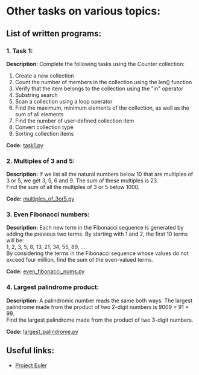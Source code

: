# Other tasks on various topics:
## List of written programs:
### 1. Task 1:
**Description:** Complete the following tasks using the Counter collection:
1. Create a new collection
2. Count the number of members in the collection using the len() function
3. Verify that the item belongs to the collection using the "in" operator
4. Substring search
5. Scan a collection using a loop operator
6. Find the maximum, minimum elements of the collection, as well as the sum of all elements
7. Find the number of user-defined collection item
8. Convert collection type
9. Sorting collection items

**Code:** [task1.py](./task1.py)

### 2. Multiples of 3 and 5:
**Description:** If we list all the natural numbers below 10 that are multiples of 3 or 5, we get 3, 5, 6 and 9. The sum of these multiples is 23.  
Find the sum of all the multiples of 3 or 5 below 1000.

**Code:** [multiples_of_3or5.py](./multiples_of_3or5.py)

### 3. Even Fibonacci numbers:
**Description:** Each new term in the Fibonacci sequence is generated by adding the previous two terms. By starting with 1 and 2, the first 10 terms will be:  
1, 2, 3, 5, 8, 13, 21, 34, 55, 89, ...  
By considering the terms in the Fibonacci sequence whose values do not exceed four million, find the sum of the even-valued terms.

**Code:** [even_fibonacci_nums.py](./even_fibonacci_nums.py)

### 4. Largest palindrome product:
**Description:** A palindromic number reads the same both ways. The largest palindrome made from the product of two 2-digit numbers is 9009 = 91 × 99.  
Find the largest palindrome made from the product of two 3-digit numbers.

**Code:** [largest_palindrome.py](./largest_palindrome.py)

## Useful links:
- [Project Euler](https://projecteuler.net/about)